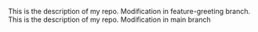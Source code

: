 This is the description of my repo.
Modification in feature-greeting branch.
This is the description of my repo.
Modification in main branch
